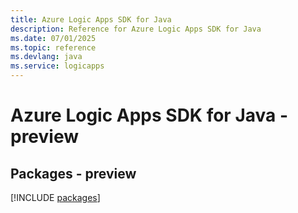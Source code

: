 ```yaml
---
title: Azure Logic Apps SDK for Java
description: Reference for Azure Logic Apps SDK for Java
ms.date: 07/01/2025
ms.topic: reference
ms.devlang: java
ms.service: logicapps
---
```

# Azure Logic Apps SDK for Java - preview
## Packages - preview
[!INCLUDE [packages](logic-apps-index.md)]